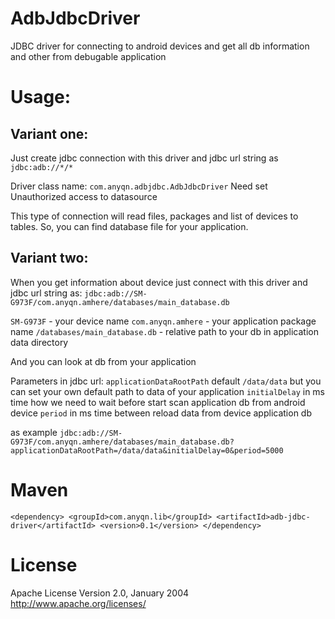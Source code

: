 # AdbJdbcDriver
JDBC driver for connecting to android devices and get all db information and other from debugable application

# Usage:

## Variant one:

Just create jdbc connection with this driver and
jdbc url string as `jdbc:adb://*/*`

Driver class name: `com.anyqn.adbjdbc.AdbJdbcDriver`
Need set Unauthorized access to datasource

This type of connection will read files, packages and list of devices to tables. So, you can find database file for your application.

## Variant two:
When you get information about device just connect with this driver and jdbc url string as:
`jdbc:adb://SM-G973F/com.anyqn.amhere/databases/main_database.db`

`SM-G973F` - your device name
`com.anyqn.amhere` - your application package name
`/databases/main_database.db` - relative path to your db in application data directory

And you can look at db from your application

Parameters in jdbc url:
`applicationDataRootPath` default `/data/data` but you can set your own default path to data of your application
`initialDelay` in ms time how we need to wait before start scan application db from android device
`period` in ms time between reload data from device application db

as example
`jdbc:adb://SM-G973F/com.anyqn.amhere/databases/main_database.db?applicationDataRootPath=/data/data&initialDelay=0&period=5000`

# Maven
`
<dependency>
    <groupId>com.anyqn.lib</groupId>
    <artifactId>adb-jdbc-driver</artifactId>
    <version>0.1</version>
</dependency>
`

# License

Apache License
Version 2.0, January 2004
http://www.apache.org/licenses/